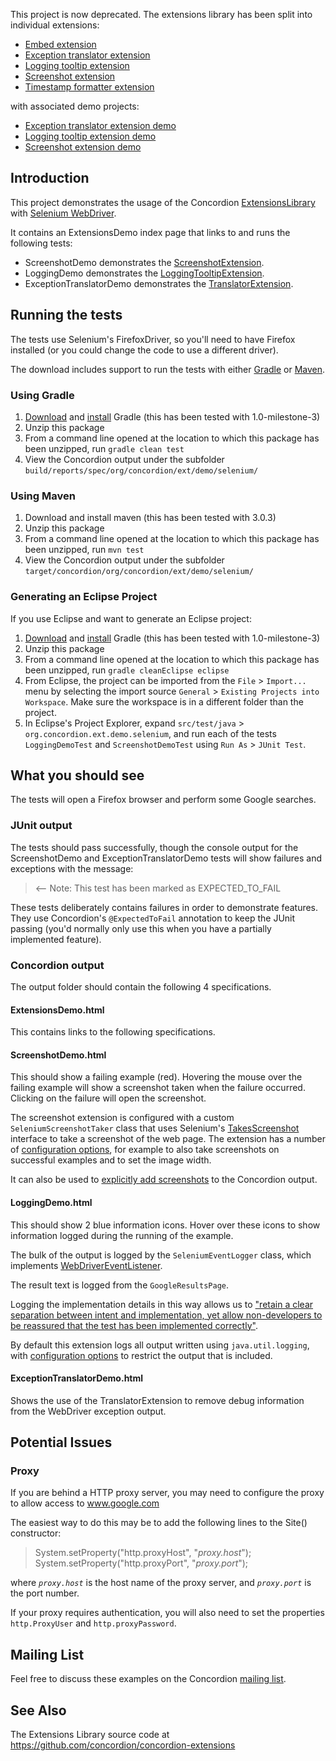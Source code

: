 This project is now deprecated. The extensions library has been split into individual extensions:

* [Embed extension](https://github.com/concordion/concordion-embed-extension)
* [Exception translator extension](https://github.com/concordion/concordion-exception-translator-extension)
* [Logging tooltip extension](https://github.com/concordion/concordion-logging-tooltip-extension)
* [Screenshot extension](https://github.com/concordion/concordion-screenshot-extension)
* [Timestamp formatter extension](https://github.com/concordion/concordion-timestamp-formatter-extension)

with associated demo projects:

* [Exception translator extension demo](https://github.com/concordion/concordion-exception-translator-extension-demo)
* [Logging tooltip extension demo](https://github.com/concordion/concordion-logging-tooltip-extension-demo)
* [Screenshot extension demo](https://github.com/concordion/concordion-screenshot-extension-demo)


Introduction
------------------

This project demonstrates the usage of the Concordion [ExtensionsLibrary](http://concordion.org/ExtensionsLibrary.html) with [Selenium WebDriver](http://docs.seleniumhq.org/projects/webdriver/).

It contains an ExtensionsDemo index page that links to and runs the following tests:

- ScreenshotDemo demonstrates the [ScreenshotExtension](http://concordion.org/extensions/ScreenshotExtension.html).
- LoggingDemo demonstrates the [LoggingTooltipExtension](http://concordion.org/extensions/LoggingTooltipExtension.html).
- ExceptionTranslatorDemo demonstrates the [TranslatorExtension](http://concordion.org/extensions/TranslatorExtension.html).
    
Running the tests
---------------------------

The tests use Selenium's FirefoxDriver, so you'll need to have Firefox installed (or you could change the code to use a different driver).
    
The download includes support to run the tests with either <a href="http://www.gradle.org/">Gradle</a> or <a href="http://maven.apache.org/">Maven</a>.  
    
### Using Gradle
1. [Download](http://www.gradle.org/downloads.html) and [install](http://www.gradle.org/installation.html) Gradle (this has been tested with 1.0-milestone-3)
1. Unzip this package
1. From a command line opened at the location to which this package has been unzipped, run `gradle clean test`
1. View the Concordion output under the subfolder `build/reports/spec/org/concordion/ext/demo/selenium/`
    
### Using Maven
1. Download and install maven (this has been tested with 3.0.3)
1. Unzip this package
1. From a command line opened at the location to which this package has been unzipped, run `mvn test`
1. View the Concordion output under the subfolder `target/concordion/org/concordion/ext/demo/selenium/`

### Generating an Eclipse Project
If you use Eclipse and want to generate an Eclipse project:

1. [Download](http://www.gradle.org/downloads.html) and [install](http://www.gradle.org/installation.html) Gradle (this has been tested with 1.0-milestone-3)
1. Unzip this package
1. From a command line opened at the location to which this package has been unzipped, run `gradle cleanEclipse eclipse`
1. From Eclipse, the project can be imported from the `File` > `Import...` menu by selecting the import source `General` > `Existing Projects into Workspace`. Make sure the workspace is in a different folder than the project.
1. In Eclipse's Project Explorer, expand `src/test/java` > `org.concordion.ext.demo.selenium`, and run each of the tests `LoggingDemoTest` and `ScreenshotDemoTest` using `Run As` > `JUnit Test`.


What you should see
--------------------------------
The tests will open a Firefox browser and perform some Google searches.
    
### JUnit output
The tests should pass successfully, though the console output for the ScreenshotDemo and ExceptionTranslatorDemo tests will show failures and exceptions with the message:

> <-- Note: This test has been marked as EXPECTED_TO_FAIL

These tests deliberately contains failures in order to demonstrate features.  They use Concordion's `@ExpectedToFail` annotation to keep the JUnit passing (you'd normally only use this when you have a partially implemented feature).

### Concordion output
The output folder should contain the following 4 specifications.

#### ExtensionsDemo.html
This contains links to the following specifications.
    
#### ScreenshotDemo.html
This should show a failing example (red). Hovering the mouse over the failing example will show a screenshot taken when the failure occurred. Clicking on the failure will open the screenshot.

The screenshot extension is configured with a custom `SeleniumScreenshotTaker` class that uses Selenium's [TakesScreenshot](http://selenium.googlecode.com/svn/trunk/docs/api/java/org/openqa/selenium/TakesScreenshot.html) interface to take a screenshot of the web page.  The extension has a number of [configuration options](http://concordion.org/extensions/ScreenshotExtension.html#Configuration), for example to also take screenshots on successful examples and to set the image width.

It can also be used to [explicitly add screenshots](http://concordion.org/extensions/ScreenshotExtension.html#Explicit_screenshots) to the Concordion output.

#### LoggingDemo.html

This should show 2 blue information icons.  Hover over these icons to show information logged during the running of the example.

The bulk of the output is logged by the `SeleniumEventLogger` class, which implements [WebDriverEventListener](http://selenium.googlecode.com/svn/trunk/docs/api/java/org/openqa/selenium/support/events/WebDriverEventListener.html). 

The result text is logged from the `GoogleResultsPage`.

Logging the implementation details in this way allows us to ["retain a clear separation between intent and implementation, yet allow non-developers to be reassured that the test has been implemented correctly"](http://blog.davidpeterson.co.uk/2011/01/concordion-extensions.html).

By default this extension logs all output written using `java.util.logging`, with [configuration options](http://concordion.org/extensions/LoggingTooltipExtension.html#Configuration) to restrict the output that is included.
    
#### ExceptionTranslatorDemo.html
Shows the use of the TranslatorExtension to remove debug information from the WebDriver exception output.
    
Potential Issues
------------------------
### Proxy

If you are behind a HTTP proxy server, you may need to configure the proxy to allow access to www.google.com

The easiest way to do this may be to add the following lines to the Site() constructor:

>    System.setProperty("http.proxyHost", "<i>proxy.host</i>");
>    System.setProperty("http.proxyPort", "<i>proxy.port</i>");

where <i>`proxy.host`</i> is the host name of the proxy server, and <i>`proxy.port`</i> is the port number.

If your proxy requires authentication, you will also need to set the properties `http.ProxyUser` and `http.proxyPassword`.
  
Mailing List
-----------------
Feel free to discuss these examples on the Concordion [mailing list](http://tech.groups.yahoo.com/group/concordion).

See Also
-------------
The Extensions Library source code at https://github.com/concordion/concordion-extensions
